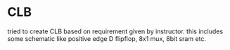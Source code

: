 # CLB
tried to create CLB based on requirement given by instructor. this includes some schematic like positive edge D flipflop, 8x1 mux, 8bit sram etc.
